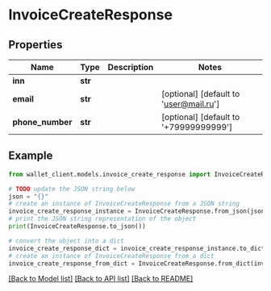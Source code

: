 # InvoiceCreateResponse


## Properties

Name | Type | Description | Notes
------------ | ------------- | ------------- | -------------
**inn** | **str** |  | 
**email** | **str** |  | [optional] [default to 'user@mail.ru']
**phone_number** | **str** |  | [optional] [default to '+79999999999']

## Example

```python
from wallet_client.models.invoice_create_response import InvoiceCreateResponse

# TODO update the JSON string below
json = "{}"
# create an instance of InvoiceCreateResponse from a JSON string
invoice_create_response_instance = InvoiceCreateResponse.from_json(json)
# print the JSON string representation of the object
print(InvoiceCreateResponse.to_json())

# convert the object into a dict
invoice_create_response_dict = invoice_create_response_instance.to_dict()
# create an instance of InvoiceCreateResponse from a dict
invoice_create_response_from_dict = InvoiceCreateResponse.from_dict(invoice_create_response_dict)
```
[[Back to Model list]](../README.md#documentation-for-models) [[Back to API list]](../README.md#documentation-for-api-endpoints) [[Back to README]](../README.md)


